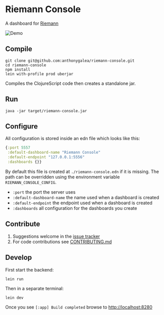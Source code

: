 # Riemann Console

A dashboard for [Riemann](https://riemman.io)

![Demo](docs/demo.gif)

## Compile

```
git clone git@github.com:anthonygalea/riemann-console.git
cd riemann-console
npm install
lein with-profile prod uberjar
```

Compiles the ClojureScript code then creates a standalone jar.

## Run

```
java -jar target/riemann-console.jar
```

## Configure

All configuration is stored inside an edn file which looks like this:
```clojure
{:port 5557
 :default-dashboard-name "Riemann Console"
 :default-endpoint "127.0.0.1:5556"
 :dashboards {}}
```
By default this file is created at `./riemann-console.edn` if it is missing.
The path can be overridden using the environment variable
`RIEMANN_CONSOLE_CONFIG`.

* `:port` the port the server uses
* `:default-dashboard-name` the name used when a dashboard is created
* `:default-endpoint` the endpoint used when a dashboard is created
* `:dashboards` all configuration for the dashboards you create

## Contribute

1. Suggestions welcome in the
[issue tracker](https://github.com/anthonygalea/riemann-console/issues)
2. For code contributions see [CONTRIBUTING.md](CONTRIBUTING.md)

## Develop

First start the backend:
```
lein run
```

Then in a separate terminal:
```
lein dev
```

Once you see `[:app] Build completed` browse to
[http://localhost:8280](http://localhost:8280)

